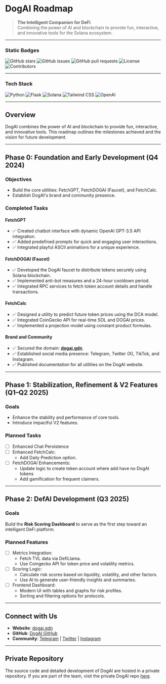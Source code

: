 # DogAI Roadmap

> **The Intelligent Companion for DeFi**  
Combining the power of AI and blockchain to provide fun, interactive, and innovative tools for the Solana ecosystem.

---

### **Static Badges**
![GitHub stars](https://img.shields.io/badge/Stars-Private-lightgrey?style=flat-square)
![GitHub issues](https://img.shields.io/badge/Issues-Private-lightgrey?style=flat-square)
![GitHub pull requests](https://img.shields.io/badge/Pull_Requests-Private-lightgrey?style=flat-square)
![License](https://img.shields.io/badge/license-MIT-blue?style=flat-square)
![Contributors](https://img.shields.io/badge/Contributors-Private-lightgrey?style=flat-square)

---

### **Tech Stack**
![Python](https://img.shields.io/badge/Python-3776AB?style=flat-square&logo=python&logoColor=white)
![Flask](https://img.shields.io/badge/Flask-000000?style=flat-square&logo=flask&logoColor=white)
![Solana](https://img.shields.io/badge/Solana-14F195?style=flat-square&logo=solana&logoColor=white&color=black)
![Tailwind CSS](https://img.shields.io/badge/Tailwind_CSS-38B2AC?style=flat-square&logo=tailwind-css&logoColor=white)
![OpenAI](https://img.shields.io/badge/OpenAI-412991?style=flat-square&logo=openai&logoColor=white)

---

## **Overview**
DogAI combines the power of AI and blockchain to provide fun, interactive, and innovative tools. This roadmap outlines the milestones achieved and the vision for future development.

---

## **Phase 0: Foundation and Early Development (Q4 2024)**

### Objectives
- Build the core utilities: FetchGPT, FetchDOGAI (Faucet), and FetchCalc.
- Establish DogAI's brand and community presence.

### Completed Tasks
#### FetchGPT
- ✅ Created chatbot interface with dynamic OpenAI GPT-3.5 API integration.
- ✅ Added predefined prompts for quick and engaging user interactions.
- ✅ Integrated playful ASCII animations for a unique experience.

#### FetchDOGAI (Faucet)
- ✅ Developed the DogAI faucet to distribute tokens securely using Solana blockchain.
- ✅ Implemented anti-bot measures and a 24-hour cooldown period.
- ✅ Integrated RPC services to fetch token account details and handle transactions.

#### FetchCalc
- ✅ Designed a utility to predict future token prices using the DCA model.
- ✅ Integrated CoinGecko API for real-time SOL and DOGAI prices.
- ✅ Implemented a projection model using constant product formulas.

#### Brand and Community
- ✅ Secured the domain: **[dogai.gdn](https://dogai.gdn)**.
- ✅ Established social media presence: Telegram, Twitter (X), TikTok, and Instagram.
- ✅ Published documentation for all utilities on the DogAI website.

---

## **Phase 1: Stabilization, Refinement & V2 Features (Q1–Q2 2025)**

### Goals
- Enhance the stability and performance of core tools.
- Introduce impactful V2 features.

### Planned Tasks
- [ ] Enhanced Chat Persistence
- [ ] Enhanced FetchCalc:
    - Add Daily Prediction option.
- [ ] FetchDOGAI Enhancements:
    - Update logic to create token account where add have no DogAI tokens
    - Add gamification for frequent claimers.

---

## **Phase 2: DefAI Development (Q3 2025)**

### Goals
Build the **Risk Scoring Dashboard** to serve as the first step toward an intelligent DeFi platform.

### Planned Features
- [ ] Metrics Integration:
  - Fetch TVL data via DefiLlama.
  - Use Coingecko API for token price and volatility metrics.
- [ ] Scoring Logic:
  - Calculate risk scores based on liquidity, volatility, and other factors.
  - Use AI to generate user-friendly insights and summaries.
- [ ] Frontend Dashboard:
  - Modern UI with tables and graphs for risk profiles.
  - Sorting and filtering options for protocols.

---

## **Connect with Us**
- **Website**: [dogai.gdn](https://dogai.gdn)
- **GitHub**: [DogAI GitHub](https://github.com/d0tsama-dev)
- **Community**: [Telegram](https://t.me/dogai_gg) | [Twitter](https://x.com/dogai_gg) | [Instagram](https://www.instagram.com/dogai_gg)

---

## **Private Repository**
The source code and detailed development of DogAI are hosted in a private repository. If you are part of the team, visit the private DogAI repo [here](https://github.com/d0tsama-dev/DogAI).
